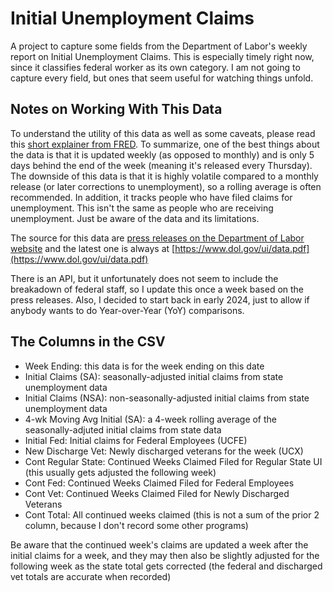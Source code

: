 # Initial Unemployment Claims

A project to capture some fields from the Department of Labor's weekly report on Initial Unemployment Claims. This is especially timely right now, since it classifies federal worker as its own category. I am not going to capture every field, but ones that seem useful for watching things unfold.

## Notes on Working With This Data
To understand the utility of this data as well as some caveats, please read this [short explainer from FRED](https://fredblog.stlouisfed.org/2020/04/things-to-know-about-initial-claims-data/). To summarize, one of the best things about the data is that it is updated weekly (as opposed to monthly) and is only 5 days behind the end of the week (meaning it's released every Thursday). The downside of this data is that it is highly volatile compared to a monthly release (or later corrections to unemployment), so a rolling average is often recommended. In addition, it tracks people who have filed claims for unemployment. This isn't the same as people who are receiving unemployment. Just be aware of the data and its limitations.

The source for this data are [press releases on the Department of Labor website](https://www.dol.gov/newsroom/releases?agency=All&state=All&topic=132&year=all) and the latest one is always at [https://www.dol.gov/ui/data.pdf](https://www.dol.gov/ui/data.pdf)

There is an API, but it unfortunately does not seem to include the breakadown of federal staff, so I update this once a week based on the press releases. Also, I decided to start back in early 2024, just to allow if anybody wants to do Year-over-Year (YoY) comparisons.

## The Columns in the CSV
- Week Ending: this data is for the week ending on this date
- Initial Claims (SA): seasonally-adjusted initial claims from state unemployment data
- Initial Claims (NSA): non-seasonally-adjusted initial claims from state unemployment data
- 4-wk Moving Avg Initial (SA): a 4-week rolling average of the seasonally-adjuted initial claims from state data
- Initial Fed: Initial claims for Federal Employees (UCFE)
- New Discharge Vet: Newly discharged veterans for the week (UCX)
- Cont Regular State: Continued Weeks Claimed Filed for Regular State UI (this usually gets adjusted the following week)
- Cont Fed: Continued Weeks Claimed Filed for Federal Employees
- Cont Vet: Continued Weeks Claimed Filed for Newly Discharged Veterans
- Cont Total: All continued weeks claimed (this is not a sum of the prior 2 column, because I don't record some other programs)

Be aware that the continued week's claims are updated a week after the initial claims for a week, and they may then also be slightly adjusted for the following week as the state total gets corrected (the federal and discharged vet totals are accurate when recorded)
